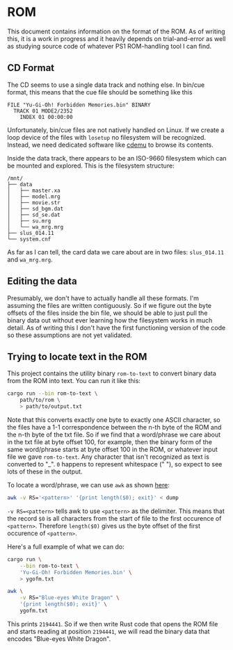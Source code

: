 # ROM

This document contains information on the format of the ROM. As of
writing this, it is a work in progress and it heavily depends on
trial-and-error as well as studying source code of whatever PS1
ROM-handling tool I can find.

## CD Format

The CD seems to use a single data track and nothing else. In bin/cue
format, this means that the cue file should be something like this

```
FILE "Yu-Gi-Oh! Forbidden Memories.bin" BINARY
  TRACK 01 MODE2/2352
    INDEX 01 00:00:00
```

Unfortunately, bin/cue files are not natively handled on Linux. If we
create a loop device of the files with `losetup` no filesystem will be
recognized. Instead, we need dedicated software like
[cdemu](https://wiki.archlinux.org/title/CDemu) to browse its contents.

Inside the data track, there appears to be an ISO-9660 filesystem which
can be mounted and explored. This is the filesystem structure:

```
/mnt/
├── data
│   ├── master.xa
│   ├── model.mrg
│   ├── movie.str
│   ├── sd_bgm.dat
│   ├── sd_se.dat
│   ├── su.mrg
│   └── wa_mrg.mrg
├── slus_014.11
└── system.cnf
```

As far as I can tell, the card data we care about are in two files:
`slus_014.11` and `wa_mrg.mrg`.

## Editing the data

Presumably, we don't have to actually handle all these formats. I'm
assuming the files are written contiguously. So if we figure out the
byte offsets of the files inside the bin file, we should be able to just
pull the binary data out without ever learning how the filesystem works
in much detail. As of writing this I don't have the first functioning
version of the code so these assumptions are not yet validated.

## Trying to locate text in the ROM

This project contains the utility binary `rom-to-text` to convert binary
data from the ROM into text. You can run it like this:

```bash
cargo run --bin rom-to-text \
    path/to/rom \
    > path/to/output.txt
```

Note that this converts exactly one byte to exactly one ASCII character,
so the files have a 1-1 correspondence between the n-th byte of the ROM
and the n-th byte of the txt file. So if we find that a word/phrase we
care about in the txt file at byte offset 100, for example, then the
binary form of the same word/phrase starts at byte offset 100 in the
ROM, or whatever input file we gave `rom-to-text`. Any character that
isn't recognized as text is converted to "_". `0` happens to represent
whitespace (" "), so expect to see lots of these in the output.

To locate a word/phrase, we can use `awk` as shown
[here](https://stackoverflow.com/a/74399870/2292621):

```bash
awk -v RS='<pattern>' '{print length($0); exit}' < dump
```

`-v RS=<pattern>` tells awk to use `<pattern>` as the delimiter. This
means that the record `$0` is all characters from the start of file to
the first occurence of `<pattern>`. Therefore `length($0)` gives us the
byte offset of the first occurence of `<pattern>`.

Here's a full example of what we can do:

```bash
cargo run \
    --bin rom-to-text \
    'Yu-Gi-Oh! Forbidden Memories.bin' \
    > ygofm.txt

awk \
    -v RS="Blue-eyes White Dragon" \
    '{print length($0); exit}' \
    ygofm.txt
```

This prints `2194441`. So if we then write Rust code that opens the ROM
file and starts reading at position `2194441`, we will read the binary
data that encodes "Blue-eyes White Dragon".
